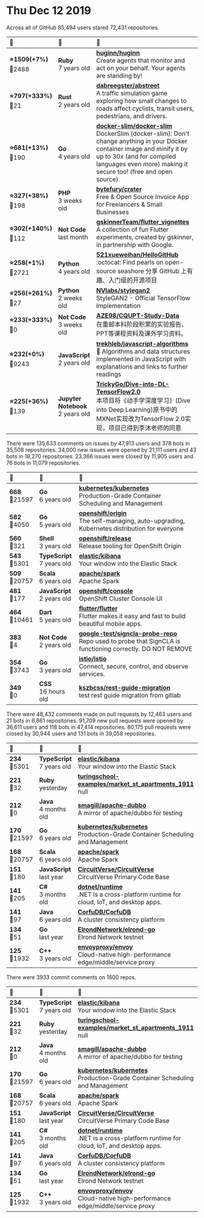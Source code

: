 # Thu Dec 12 2019

Across all of GitHub 85,494 users stared 
72,431 repositories. 

| :page_with_curl: | :calendar: | :page_with_curl: |
| :--- | :--- | :--- |
| **:star:1509(+7%)**<br>:twisted_rightwards_arrows:2488 | **Ruby**<br>7 years old | **[huginn/huginn](https://github.com/huginn/huginn)**<br>Create agents that monitor and act on your behalf.  Your agents are standing by! |
| **:star:797(+333%)**<br>:twisted_rightwards_arrows:21 | **Rust**<br>2 years old | **[dabreegster/abstreet](https://github.com/dabreegster/abstreet)**<br>A traffic simulation game exploring how small changes to roads affect cyclists, transit users, pedestrians, and drivers. |
| **:star:681(+13%)**<br>:twisted_rightwards_arrows:190 | **Go**<br>4 years old | **[docker-slim/docker-slim](https://github.com/docker-slim/docker-slim)**<br>DockerSlim (docker-slim): Don't change anything in your Docker container image and minify it by up to 30x (and for compiled languages even more) making it secure too! (free and open source) |
| **:star:327(+38%)**<br>:twisted_rightwards_arrows:198 | **PHP**<br>3 weeks old | **[bytefury/crater](https://github.com/bytefury/crater)**<br>Free & Open Source Invoice App for Freelancers & Small Businesses |
| **:star:302(+140%)**<br>:twisted_rightwards_arrows:112 | **Not Code**<br>last month | **[gskinnerTeam/flutter_vignettes](https://github.com/gskinnerTeam/flutter_vignettes)**<br>A collection of fun Flutter experiments, created by gskinner, in partnership with Google. |
| **:star:258(+1%)**<br>:twisted_rightwards_arrows:2721 | **Python**<br>4 years old | **[521xueweihan/HelloGitHub](https://github.com/521xueweihan/HelloGitHub)**<br>:octocat: Find pearls on open-source seashore 分享 GitHub 上有趣、入门级的开源项目 |
| **:star:256(+261%)**<br>:twisted_rightwards_arrows:27 | **Python**<br>2 weeks old | **[NVlabs/stylegan2](https://github.com/NVlabs/stylegan2)**<br>StyleGAN2 - Official TensorFlow Implementation |
| **:star:233(+333%)**<br>:twisted_rightwards_arrows:0 | **Not Code**<br>3 weeks old | **[AZE98/CQUPT-Study-Data](https://github.com/AZE98/CQUPT-Study-Data)**<br>在重邮本科阶段积累的实验报告、PPT等课程资料及课外学习资料。 |
| **:star:232(+0%)**<br>:twisted_rightwards_arrows:9243 | **JavaScript**<br>2 years old | **[trekhleb/javascript-algorithms](https://github.com/trekhleb/javascript-algorithms)**<br>📝 Algorithms and data structures implemented in JavaScript with explanations and links to further readings |
| **:star:225(+36%)**<br>:twisted_rightwards_arrows:139 | **Jupyter Notebook**<br>2 years old | **[TrickyGo/Dive-into-DL-TensorFlow2.0](https://github.com/TrickyGo/Dive-into-DL-TensorFlow2.0)**<br>本项目将《动手学深度学习》(Dive into Deep Learning)原书中的MXNet实现改为TensorFlow 2.0实现，项目已得到李沐老师的同意 |

There were 135,633 comments on issues by 47,913 users and 378 bots in 35,508 repositories.
34,000 new issues were opened by 21,111 users and 43 bots in 18,270 repositories.
23,366 issues were closed by 11,905 users and 76 bots in 11,079 repositories.

| :speech_balloon: | :calendar: | :page_with_curl: |
| :--- | :--- | :--- |
| **668**<br>:twisted_rightwards_arrows:21597 | **Go**<br>6 years old | **[kubernetes/kubernetes](https://github.com/kubernetes/kubernetes)**<br>Production-Grade Container Scheduling and Management |
| **582**<br>:twisted_rightwards_arrows:4050 | **Go**<br>5 years old | **[openshift/origin](https://github.com/openshift/origin)**<br>The self-managing, auto-upgrading, Kubernetes distribution for everyone |
| **560**<br>:twisted_rightwards_arrows:321 | **Shell**<br>3 years old | **[openshift/release](https://github.com/openshift/release)**<br>Release tooling for OpenShift Origin |
| **543**<br>:twisted_rightwards_arrows:5301 | **TypeScript**<br>7 years old | **[elastic/kibana](https://github.com/elastic/kibana)**<br>Your window into the Elastic Stack |
| **509**<br>:twisted_rightwards_arrows:20757 | **Scala**<br>6 years old | **[apache/spark](https://github.com/apache/spark)**<br>Apache Spark |
| **481**<br>:twisted_rightwards_arrows:177 | **JavaScript**<br>2 years old | **[openshift/console](https://github.com/openshift/console)**<br>OpenShift Cluster Console UI |
| **464**<br>:twisted_rightwards_arrows:10461 | **Dart**<br>5 years old | **[flutter/flutter](https://github.com/flutter/flutter)**<br>Flutter makes it easy and fast to build beautiful mobile apps. |
| **383**<br>:twisted_rightwards_arrows:4 | **Not Code**<br>2 years old | **[google-test/signcla-probe-repo](https://github.com/google-test/signcla-probe-repo)**<br>Repo used to probe that SignCLA is functioning correctly.  DO NOT REMOVE |
| **354**<br>:twisted_rightwards_arrows:3743 | **Go**<br>3 years old | **[istio/istio](https://github.com/istio/istio)**<br>Connect, secure, control, and observe services. |
| **349**<br>:twisted_rightwards_arrows:0 | **CSS**<br>16 hours old | **[kszbcss/rest-guide-migration](https://github.com/kszbcss/rest-guide-migration)**<br>test rest guide migration from gitlab |

There were 48,432 comments made on pull requests by 12,463 users and 21 bots in 6,861 repositories.
91,709 new pull requests were opened by 36,611 users and 118 bots in 47,414 repositories.
80,175 pull requests were closed by 30,944 users and 131 bots in 39,058 repositories.

| :speech_balloon: | :calendar: | :page_with_curl: |
| :--- | :--- | :--- |
| **234**<br>:twisted_rightwards_arrows:5301 | **TypeScript**<br>7 years old | **[elastic/kibana](https://github.com/elastic/kibana)**<br>Your window into the Elastic Stack |
| **221**<br>:twisted_rightwards_arrows:32 | **Ruby**<br>yesterday | **[turingschool-examples/market_st_apartments_1911](https://github.com/turingschool-examples/market_st_apartments_1911)**<br>null |
| **212**<br>:twisted_rightwards_arrows:0 | **Java**<br>4 months old | **[smagill/apache-dubbo](https://github.com/smagill/apache-dubbo)**<br>A mirror of apache/dubbo for testing |
| **170**<br>:twisted_rightwards_arrows:21597 | **Go**<br>6 years old | **[kubernetes/kubernetes](https://github.com/kubernetes/kubernetes)**<br>Production-Grade Container Scheduling and Management |
| **168**<br>:twisted_rightwards_arrows:20757 | **Scala**<br>6 years old | **[apache/spark](https://github.com/apache/spark)**<br>Apache Spark |
| **151**<br>:twisted_rightwards_arrows:180 | **JavaScript**<br>last year | **[CircuitVerse/CircuitVerse](https://github.com/CircuitVerse/CircuitVerse)**<br>CircuitVerse Primary Code Base |
| **141**<br>:twisted_rightwards_arrows:205 | **C#**<br>3 months old | **[dotnet/runtime](https://github.com/dotnet/runtime)**<br>.NET is a cross-platform runtime for cloud, IoT, and desktop apps. |
| **141**<br>:twisted_rightwards_arrows:97 | **Java**<br>6 years old | **[CorfuDB/CorfuDB](https://github.com/CorfuDB/CorfuDB)**<br>A cluster consistency platform |
| **134**<br>:twisted_rightwards_arrows:51 | **Go**<br>last year | **[ElrondNetwork/elrond-go](https://github.com/ElrondNetwork/elrond-go)**<br>Elrond Network testnet |
| **125**<br>:twisted_rightwards_arrows:1932 | **C++**<br>3 years old | **[envoyproxy/envoy](https://github.com/envoyproxy/envoy)**<br>Cloud-native high-performance edge/middle/service proxy |

There were 3933 commit comments on 1600 repos.

| :speech_balloon: | :calendar: | :page_with_curl: |
| :--- | :--- | :--- |
| **234**<br>:twisted_rightwards_arrows:5301 | **TypeScript**<br>7 years old | **[elastic/kibana](https://github.com/elastic/kibana)**<br>Your window into the Elastic Stack |
| **221**<br>:twisted_rightwards_arrows:32 | **Ruby**<br>yesterday | **[turingschool-examples/market_st_apartments_1911](https://github.com/turingschool-examples/market_st_apartments_1911)**<br>null |
| **212**<br>:twisted_rightwards_arrows:0 | **Java**<br>4 months old | **[smagill/apache-dubbo](https://github.com/smagill/apache-dubbo)**<br>A mirror of apache/dubbo for testing |
| **170**<br>:twisted_rightwards_arrows:21597 | **Go**<br>6 years old | **[kubernetes/kubernetes](https://github.com/kubernetes/kubernetes)**<br>Production-Grade Container Scheduling and Management |
| **168**<br>:twisted_rightwards_arrows:20757 | **Scala**<br>6 years old | **[apache/spark](https://github.com/apache/spark)**<br>Apache Spark |
| **151**<br>:twisted_rightwards_arrows:180 | **JavaScript**<br>last year | **[CircuitVerse/CircuitVerse](https://github.com/CircuitVerse/CircuitVerse)**<br>CircuitVerse Primary Code Base |
| **141**<br>:twisted_rightwards_arrows:205 | **C#**<br>3 months old | **[dotnet/runtime](https://github.com/dotnet/runtime)**<br>.NET is a cross-platform runtime for cloud, IoT, and desktop apps. |
| **141**<br>:twisted_rightwards_arrows:97 | **Java**<br>6 years old | **[CorfuDB/CorfuDB](https://github.com/CorfuDB/CorfuDB)**<br>A cluster consistency platform |
| **134**<br>:twisted_rightwards_arrows:51 | **Go**<br>last year | **[ElrondNetwork/elrond-go](https://github.com/ElrondNetwork/elrond-go)**<br>Elrond Network testnet |
| **125**<br>:twisted_rightwards_arrows:1932 | **C++**<br>3 years old | **[envoyproxy/envoy](https://github.com/envoyproxy/envoy)**<br>Cloud-native high-performance edge/middle/service proxy |

